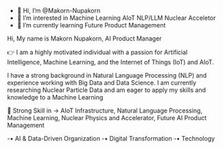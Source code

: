 - 👋 Hi, I’m @Makorn-Nupakorn
- 👀 I’m interested in Machine Learning AIoT NLP/LLM Nuclear Acceletor
- 🌱 I’m currently learning Future Product Management

Hi, My name is Makorn Nupakorn, AI Product Manager

👉 I am a highly motivated individual with a passion for Artificial Intelligence, Machine Learning, and the Internet of Things (IoT) and AIoT.

I have a strong background in Natural Language Processing (NLP) and experience working with Big Data and Data Science. I am currently researching Nuclear Particle Data and am eager to apply my skills and knowledge to a Machine Learning

💪 Strong Skill in -> AIoT Infrastructure, Natural Language Processing, Machine Learning, Nuclear Physics and Accelerator, Future AI Product Management

-• AI & Data-Driven Organization
-• Digital Transformation 
-• Technology
